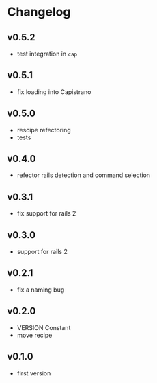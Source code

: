 # Changelog

## v0.5.2

* test integration in `cap`

## v0.5.1

* fix loading into Capistrano

## v0.5.0

* rescipe refectoring
* tests

## v0.4.0

* refector rails detection and command selection

## v0.3.1

* fix support for rails 2

## v0.3.0

* support for rails 2

## v0.2.1

* fix a naming bug

## v0.2.0

* VERSION Constant
* move recipe

## v0.1.0

* first version